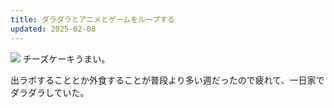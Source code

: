 ```yaml
---
title: ダラダラとアニメとゲームをループする
updated: 2025-02-08
---
```

![](https://i.imgur.com/vR89ZbJ.jpeg)
チーズケーキうまい。

出ラボすることとか外食することが普段より多い週だったので疲れて、一日家でダラダラしていた。

